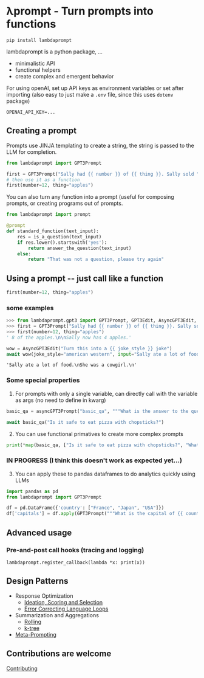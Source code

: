 # λprompt - Turn prompts into functions

`pip install lambdaprompt`

lambdaprompt is a python package, ...
* minimalistic API
* functional helpers
* create complex and emergent behavior

For using openAI, set up API keys as environment variables or set after importing (also easy to just make a `.env` file, since this uses `dotenv` package)

`OPENAI_API_KEY=...`

## Creating a prompt

Prompts use JINJA templating to create a string, the string is passed to the LLM for completion.

```python
from lambdaprompt import GPT3Prompt

first = GPT3Prompt("Sally had {{ number }} of {{ thing }}. Sally sold ")
# then use it as a function
first(number=12, thing="apples")
```

You can also turn any function into a prompt (useful for composing prompts, or creating programs out of prompts.
```python
from lambdaprompt import prompt

@prompt
def standard_function(text_input):
    res = is_a_question(text_input)
    if res.lower().startswith('yes'):
        return answer_the_question(text_input)
    else:
        return "That was not a question, please try again"
```

## Using a prompt -- just call like a function

```python
first(number=12, thing="apples")
```

### some examples
```python
>>> from lambdaprompt.gpt3 import GPT3Prompt, GPT3Edit, AsyncGPT3Edit, AsyncGPT3Prompt
>>> first = GPT3Prompt("Sally had {{ number }} of {{ thing }}. Sally sold ")
>>> first(number=12, thing="apples")
' 8 of the apples.\n\nSally now has 4 apples.'
```

```python
wow = AsyncGPT3Edit("Turn this into a {{ joke_style }} joke")
await wow(joke_style="american western", input="Sally ate a lot of food")
```
```
'Sally ate a lot of food.\nShe was a cowgirl.\n'
```

### Some special properties

1. For prompts with only a single variable, can directly call with the variable as args (no need to define in kwarg)
```python
basic_qa = asyncGPT3Prompt("basic_qa", """What is the answer to the question [{{ question }}]?""")

await basic_qa("Is it safe to eat pizza with chopsticks?")
```

2. You can use functional primatives to create more complex prompts
```python
print(*map(basic_qa, ["Is it safe to eat pizza with chopsticks?", "What is the capital of France?"]))
```

### IN PROGRESS (I think this doesn't work as expected yet...)
3. You can apply these to pandas dataframes to do analytics quickly using LLMs
```python
import pandas as pd
from lambdaprompt import GPT3Prompt

df = pd.DataFrame({'country': ["France", "Japan", "USA"]})
df['capitals'] = df.apply(GPT3Prompt("""What is the capital of {{ country }}?"""), axis=1)
```


## Advanced usage
### Pre-and-post call hooks (tracing and logging)
```
lambdaprompt.register_callback(lambda *x: print(x))
```

## Design Patterns
- Response Optimization
  - [Ideation, Scoring and Selection](link)
  - [Error Correcting Language Loops](link)
- Summarization and Aggregations
  - [Rolling](link)
  - [k-tree](link)
- [Meta-Prompting](link)


## Contributions are welcome 
[Contributing](contributing.md)

